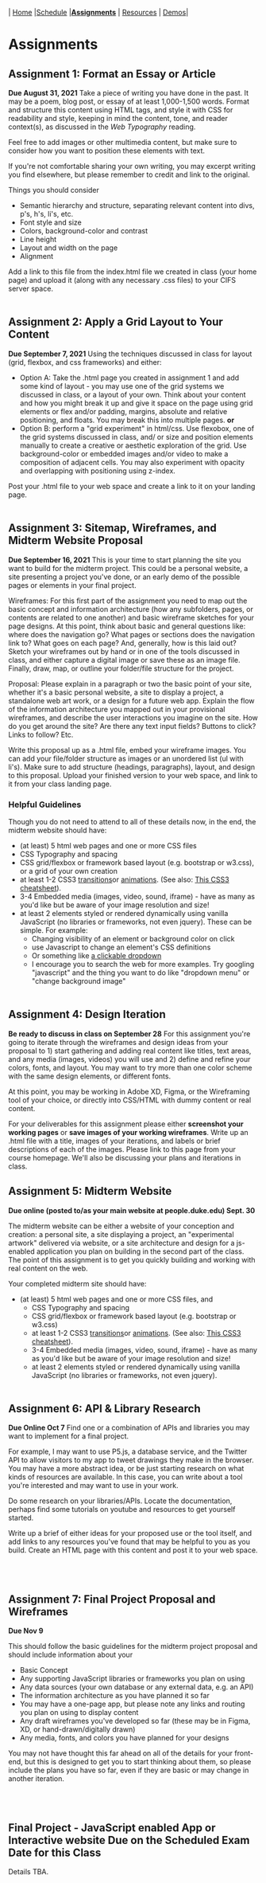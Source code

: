 | [Home](./) |[Schedule](./schedule.md) |**[Assignments](./assignments.md)** | [Resources](./resources.md) | [Demos](./demos.md)|

# Assignments

## Assignment 1: Format an Essay or Article

**Due August 31, 2021**
Take a piece of writing you have done in the past. It may be a poem, blog post, or essay of at least 1,000-1,500 words. Format and structure this content using HTML tags, and style it with CSS for readability and style, keeping in mind the content, tone, and reader context(s), as discussed in the _Web Typography_ reading.

Feel free to add images or other multimedia content, but make sure to consider how you want to position these elements with text.

If you're not comfortable sharing your own writing, you may excerpt writing you find elsewhere, but please remember to credit and link to the original.

Things you should consider

- Semantic hierarchy and structure, separating relevant content into divs, p's, h's, li's, etc.
- Font style and size
- Colors, background-color and contrast
- Line height
- Layout and width on the page
- Alignment

Add a link to this file from the index.html file we created in class (your home page) and upload it (along with any necessary .css files) to your CIFS server space.
<br />
<br />

## Assignment 2: Apply a Grid Layout to Your Content

**Due September 7, 2021**
Using the techniques discussed in class for layout (grid, flexbox, and css frameworks) and either:

- Option A: Take the .html page you created in assignment 1 and add some kind of layout - you may use one of the grid systems we discussed in class, or a layout of your own. Think about your content and how you might break it up and give it space on the page using grid elements or flex and/or padding, margins, absolute and relative positioning, and floats. You may break this into multiple pages.
  **or**
- Option B: perform a "grid experiment" in html/css. Use flexobox, one of the grid systems discussed in class, and/ or size and position elements manually to create a creative or aesthetic exploration of the grid. Use background-color or embedded images and/or video to make a composition of adjacent cells. You may also experiment with opacity and overlapping with positioning using z-index.

Post your .html file to your web space and create a link to it on your landing page.
<br />
<br />

## Assignment 3: Sitemap, Wireframes, and Midterm Website Proposal

**Due September 16, 2021**
This is your time to start planning the site you want to build for the midterm project. This could be a personal website, a site presenting a project you've done, or an early demo of the possible pages or elements in your final project.

Wireframes: For this first part of the assignment you need to map out the basic concept and information architecture (how any subfolders, pages, or contents are related to one another) and basic wireframe sketches for your page designs. At this point, think about basic and general questions like: where does the navigation go? What pages or sections does the navigation link to? What goes on each page? And, generally, how is this laid out? Sketch your wireframes out by hand or in one of the tools discussed in class, and either capture a digital image or save these as an image file. Finally, draw, map, or outline your folder/file structure for the project.

Proposal: Please explain in a paragraph or two the basic point of your site, whether it's a basic personal website, a site to display a project, a standalone web art work, or a design for a future web app. Explain the flow of the information architecture you mapped out in your provisional wireframes, and describe the user interactions you imagine on the site. How do you get around the site? Are there any text input fields? Buttons to click? Links to follow? Etc.

Write this proposal up as a .html file, embed your wireframe images. You can add your file/folder structure as images or an unordered list (ul with li's). Make sure to add structure (headings, paragraphs), layout, and design to this proposal. Upload your finished version to your web space, and link to it from your class landing page.

### Helpful Guidelines

Though you do not need to attend to all of these details now, in the end, the midterm website should have:

- (at least) 5 html web pages and one or more CSS files
- CSS Typography and spacing
- CSS grid/flexbox or framework based layout (e.g. bootstrap or w3.css), or a grid of your own creation
- at least 1-2 CSS3 [transitions](https://www.w3schools.com/css/css3_transitions.asp)or [animations](https://www.w3schools.com/css/css3_animations.asp). (See also: [This CSS3 cheatsheet](https://www.kirupa.com/html5/css_transitions_cheatsheet.htm)).
- 3-4 Embedded media (images, video, sound, iframe) - have as many as you'd like but be aware of your image resolution and size!
- at least 2 elements styled or rendered dynamically using vanilla JavaScript (no libraries or frameworks, not even jquery). These can be simple. For example:
  - Changing visibility of an element or background color on click
  - use Javascript to change an element's CSS definitions
  - Or something like [a clickable dropdown](https://www.w3schools.com/howto/howto_js_dropdown.asp)
  - I encourage you to search the web for more examples. Try googling "javascript" and the thing you want to do like "dropdown menu" or "change background image"
    <br />
    <br />

## Assignment 4: Design Iteration

**Be ready to discuss in class on September 28**
For this assignment you're going to iterate through the wireframes and design ideas from your proposal to 1) start gathering and adding real content like titles, text areas, and any media (images, videos) you will use and 2) define and refine your colors, fonts, and layout. You may want to try more than one color scheme with the same design elements, or different fonts.

At this point, you may be working in Adobe XD, Figma, or the Wireframing tool of your choice, or directly into CSS/HTML with dummy content or real content.

For your deliverables for this assignment please either **screenshot your working pages** or **save images of your working wireframes**. Write up an .html file with a title, images of your iterations, and labels or brief descriptions of each of the images. Please link to this page from your course homepage. We'll also be discussing your plans and iterations in class.

## Assignment 5: Midterm Website

**Due online (posted to/as your main website at people.duke.edu) Sept. 30**

The midterm website can be either a website of your conception and creation: a personal site, a site displaying a project, an "experimental artwork" delivered via website, or a site architecture and design for a js-enabled application you plan on building in the second part of the class. The point of this assignment is to get you quickly building and working with real content on the web.

Your completed midterm site should have:

- (at least) 5 html web pages and one or more CSS files, and
  - CSS Typography and spacing
  - CSS grid/flexbox or framework based layout (e.g. bootstrap or w3.css)
  - at least 1-2 CSS3 [transitions](https://www.w3schools.com/css/css3_transitions.asp)or [animations](https://www.w3schools.com/css/css3_animations.asp). (See also: [This CSS3 cheatsheet](https://www.kirupa.com/html5/css_transitions_cheatsheet.htm)).
  - 3-4 Embedded media (images, video, sound, iframe) - have as many as you'd like but be aware of your image resolution and size!
  - at least 2 elements styled or rendered dynamically using vanilla JavaScript (no libraries or frameworks, not even jquery).
    <br />
    <br />

## Assignment 6: API & Library Research

**Due Online Oct 7**
Find one or a combination of APIs and libraries you may want to implement for a final project.

For example, I may want to use P5.js, a database service, and the Twitter API to allow visitors to my app to tweet drawings they make in the browser. You may have a more abstract idea, or be just starting research on what kinds of resources are available. In this case, you can write about a tool you're interested and may want to use in your work.

Do some research on your libraries/APIs. Locate the documentation, perhaps find some tutorials on youtube and resources to get yourself started.

Write up a brief of either ideas for your proposed use or the tool itself, and add links to any resources you've found that may be helpful to you as you build. Create an HTML page with this content and post it to your web space.

<br />
<br />

## Assignment 7: Final Project Proposal and Wireframes

**Due Nov 9**

This should follow the basic guidelines for the midterm project proposal and should include information about your

- Basic Concept
- Any supporting JavaScript libraries or frameworks you plan on using
- Any data sources (your own database or any external data, e.g. an API)
- The information architecture as you have planned it so far
- You may have a one-page app, but please note any links and routing you plan on using to display content
- Any draft wireframes you've developed so far (these may be in Figma, XD, or hand-drawn/digitally drawn)
- Any media, fonts, and colors you have planned for your designs

You may not have thought this far ahead on all of the details for your front-end, but this is designed to get you to start thinking about them, so please include the plans you have so far, even if they are basic or may change in another iteration.

<br />
<br />

## Final Project - JavaScript enabled App or Interactive website Due on the Scheduled Exam Date for this Class

Details TBA.
